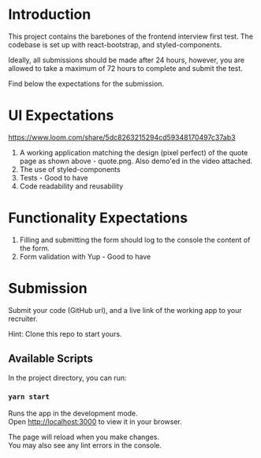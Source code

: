 # Introduction

This project contains the barebones of the frontend interview first test. The codebase is set up with react-bootstrap, and styled-components.

Ideally, all submissions should be made after 24 hours, however, you are allowed to take a maximum of 72 hours to complete and submit the test.

Find below the expectations for the submission.


# UI Expectations

https://www.loom.com/share/5dc8263215294cd59348170497c37ab3

1. A working application matching the design (pixel perfect) of the quote page as shown above - quote.png. Also demo'ed in the video attached.
2. The use of styled-components 
3. Tests - Good to have
4. Code readability and reusability

# Functionality Expectations
1. Filling and submitting the form should log to the console the content of the form.
2. Form validation with Yup - Good to have

# Submission
Submit your code (GitHub url), and a live link of the working app to your recruiter. 


Hint: Clone this repo to start yours.
## Available Scripts

In the project directory, you can run:

### `yarn start`

Runs the app in the development mode.\
Open [http://localhost:3000](http://localhost:3000) to view it in your browser.

The page will reload when you make changes.\
You may also see any lint errors in the console.
